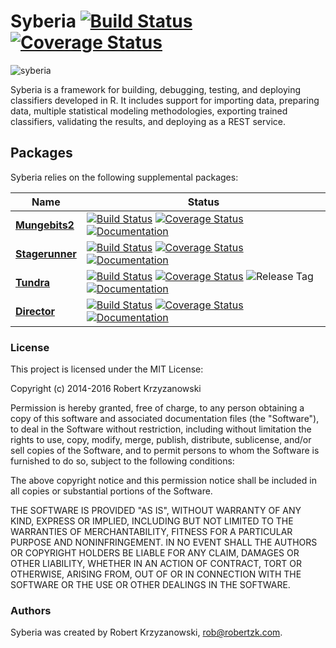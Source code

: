 Syberia [![Build Status](https://travis-ci.org/robertzk/syberia.svg?branch=master)](https://travis-ci.org/robertzk/syberia.svg?branch=master) [![Coverage Status](https://coveralls.io/repos/robertzk/syberia/badge.png)](https://coveralls.io/r/robertzk/syberia)
=========

![syberia](http://i.imgur.com/2FSks5x.png)

Syberia is a framework for building, debugging, testing, and deploying
classifiers developed in R. It includes support for importing data,
preparing data, multiple statistical modeling methodologies,
exporting trained classifiers, validating the results, and
deploying as a REST service. 

## Packages

Syberia relies on the following supplemental packages:

| Name | Status |
| ---- | -----  |
| [**Mungebits2**](https://github.com/robertzk/mungebits2) | [![Build Status](https://travis-ci.org/robertzk/mungebits2.svg?branch=master)](https://travis-ci.org/robertzk/mungebits2) [![Coverage Status](https://coveralls.io/repos/robertzk/mungebits2/badge.svg?branch=master&service=github)](https://coveralls.io/r/robertzk/mungebits2) [![Documentation](https://img.shields.io/badge/rocco--docs-%E2%9C%93-blue.svg)](http://robertzk.github.io/mungebits2/) |
| [**Stagerunner**](https://github.com/robertzk/stagerunner) | [![Build Status](https://travis-ci.org/robertzk/stagerunner.svg?branch=master)](https://travis-ci.org/robertzk/stagerunner) [![Coverage Status](https://img.shields.io/coveralls/robertzk/stagerunner.svg)](https://coveralls.io/r/robertzk/stagerunner) [![Documentation](https://img.shields.io/badge/rocco--docs-%E2%9C%93-blue.svg)](http://robertzk.github.io/stagerunner/) |
| [**Tundra**](https://github.com/robertzk/tundra) | [![Build Status](https://img.shields.io/travis/robertzk/tundra.svg)](https://travis-ci.org/robertzk/tundra.svg?branch=master) [![Coverage Status](https://img.shields.io/coveralls/robertzk/tundra.svg)](https://coveralls.io/r/robertzk/tundra) ![Release Tag](https://img.shields.io/github/tag/robertzk/tundra.svg)  [![Documentation](https://img.shields.io/badge/rocco--docs-%E2%9C%93-blue.svg)](http://robertzk.github.io/tundra/)  |
| [**Director**](https://github.com/robertzk/director) | [![Build Status](https://travis-ci.org/robertzk/director.svg?branch=master)](https://travis-ci.org/robertzk/director) [![Coverage Status](https://coveralls.io/repos/robertzk/director/badge.png)](https://coveralls.io/r/robertzk/director) [![Documentation](https://img.shields.io/badge/rocco--docs-%E2%9C%93-blue.svg)](http://robertzk.github.io/director/) |

### License

This project is licensed under the MIT License:

Copyright (c) 2014-2016 Robert Krzyzanowski

Permission is hereby granted, free of charge, to any person obtaining
a copy of this software and associated documentation files (the
"Software"), to deal in the Software without restriction, including
without limitation the rights to use, copy, modify, merge, publish,
distribute, sublicense, and/or sell copies of the Software, and to
permit persons to whom the Software is furnished to do so, subject to
the following conditions:

The above copyright notice and this permission notice shall be included
in all copies or substantial portions of the Software.

THE SOFTWARE IS PROVIDED "AS IS", WITHOUT WARRANTY OF ANY KIND,
EXPRESS OR IMPLIED, INCLUDING BUT NOT LIMITED TO THE WARRANTIES OF
MERCHANTABILITY, FITNESS FOR A PARTICULAR PURPOSE AND NONINFRINGEMENT.
IN NO EVENT SHALL THE AUTHORS OR COPYRIGHT HOLDERS BE LIABLE FOR ANY
CLAIM, DAMAGES OR OTHER LIABILITY, WHETHER IN AN ACTION OF CONTRACT,
TORT OR OTHERWISE, ARISING FROM, OUT OF OR IN CONNECTION WITH THE
SOFTWARE OR THE USE OR OTHER DEALINGS IN THE SOFTWARE.

### Authors

Syberia was created by Robert Krzyzanowski, rob@robertzk.com.

